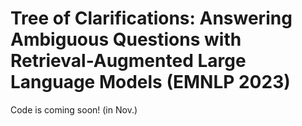# Tree of Clarifications: Answering Ambiguous Questions with Retrieval-Augmented Large Language Models (EMNLP 2023)

Code is coming soon! (in Nov.)
